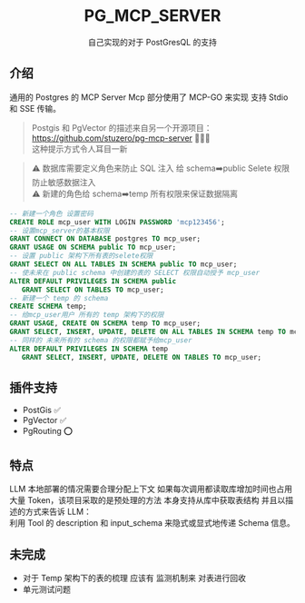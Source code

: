 # <center>PG_MCP_SERVER</center>

<center>自己实现的对于 PostGresQL 的支持</center>

## 介绍

通用的 Postgres 的 MCP Server Mcp 部分使用了 MCP-GO 来实现 支持 Stdio 和 SSE 传输。

> Postgis 和 PgVector 的描述来自另一个开源项目：https://github.com/stuzero/pg-mcp-server 🙏🙏🙏  
>  这种提示方式令人耳目一新

> ⚠️ 数据库需要定义角色来防止 SQL 注入 给 schema➡️public Selete 权限防止敏感数据注入  
> ⚠️ 新建的角色给 schema➡️temp 所有权限来保证数据隔离

```sql
-- 新建一个角色 设置密码
CREATE ROLE mcp_user WITH LOGIN PASSWORD 'mcp123456';
-- 设置mcp_server的基本权限
GRANT CONNECT ON DATABASE postgres TO mcp_user;
GRANT USAGE ON SCHEMA public TO mcp_user;
-- 设置 public 架构下所有表的selete权限
GRANT SELECT ON ALL TABLES IN SCHEMA public TO mcp_user;
-- 使未来在 public schema 中创建的表的 SELECT 权限自动授予 mcp_user
ALTER DEFAULT PRIVILEGES IN SCHEMA public
   GRANT SELECT ON TABLES TO mcp_user;
-- 新建一个 temp 的 schema
CREATE SCHEMA temp;
-- 给mcp_user用户 所有的 temp 架构下的权限
GRANT USAGE, CREATE ON SCHEMA temp TO mcp_user;
GRANT SELECT, INSERT, UPDATE, DELETE ON ALL TABLES IN SCHEMA temp TO mcp_user;
-- 同样的 未来所有的 schema 的权限都赋予给mcp_user
ALTER DEFAULT PRIVILEGES IN SCHEMA temp
   GRANT SELECT, INSERT, UPDATE, DELETE ON TABLES TO mcp_user;
```

## 插件支持

- PostGis ✅
- PgVector ✅
- PgRouting ⭕

## 特点

LLM 本地部署的情况需要合理分配上下文 如果每次调用都读取库增加时间也占用大量 Token，该项目采取的是预处理的方法 本身支持从库中获取表结构 并且以描述的方式来告诉 LLM：  
 利用 Tool 的 description 和 input_schema 来隐式或显式地传递 Schema 信息。

## 未完成

- 对于 Temp 架构下的表的梳理 应该有 监测机制来 对表进行回收
- 单元测试问题
